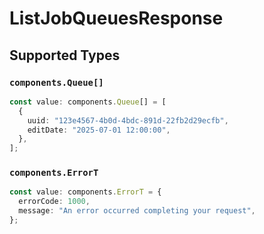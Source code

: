 # ListJobQueuesResponse


## Supported Types

### `components.Queue[]`

```typescript
const value: components.Queue[] = [
  {
    uuid: "123e4567-4b0d-4bdc-891d-22fb2d29ecfb",
    editDate: "2025-07-01 12:00:00",
  },
];
```

### `components.ErrorT`

```typescript
const value: components.ErrorT = {
  errorCode: 1000,
  message: "An error occurred completing your request",
};
```

